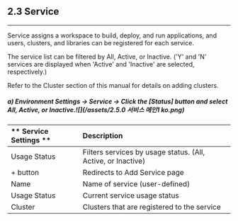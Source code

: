 ## 2.3 Service

---

Service assigns a workspace to build, deploy, and run applications, and users, clusters, and libraries can be registered for each service.

The service list can be filtered by All, Active, or Inactive. \('Y' and 'N' services are displayed when 'Active' and 'Inactive' are selected, respectively.\)

Refer to the Cluster section of this manual for details on adding clusters.

##### a\) Environment Settings → Service → Click the [Status] button and select All, Active, or Inactive.![](/assets/2.5.0 서비스 메인1 ko.png)

| ** Service Settings ** | **Description** |
| :--- | :--- |
| Usage Status | Filters services by usage status. \(All, Active, or Inactive\) |
| + button | Redirects to Add Service page |
| Name | Name of service \(user-defined\) |
| Usage Status | Current service usage status |
| Cluster | Clusters that are registered to the service |



